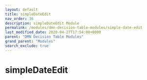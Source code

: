 ```yaml
---
layout: default
title: simpleDateEdit
nav_order: 36
description: simpleDateEdit Module
permalink: /modules/dmn-decision-table-modules/simple-date-edit
last_modified_date: 2020-04-27T17:54:08+0000
parent: "DMN Decision Table Modules"
grand_parent: "Modules"
search_exclude: true
---
```


# simpleDateEdit
